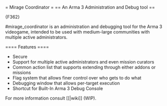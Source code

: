 = Mirage Coordinator =
== An Arma 3 Administration and Debug tool ==

{F362}

#mirage_coordinator is an administration and debugging tool for the Arma 3 videogame, intended to be used with medium-large communities with multiple active administrators. 

==== Features ====
* Secure
* Support for multiple active administrators and even mission curators
* Common action list that supports extending through either addons or missions
* Flag system that allows finer control over who gets to do what
* Debugging window that allows per-target execution
* Shortcut for Built-In Arma 3 Debug Console

For more information consult [[|wiki]] (WIP).
